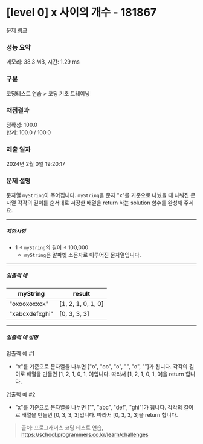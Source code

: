 # [level 0] x 사이의 개수 - 181867 

[문제 링크](https://school.programmers.co.kr/learn/courses/30/lessons/181867) 

### 성능 요약

메모리: 38.3 MB, 시간: 1.29 ms

### 구분

코딩테스트 연습 > 코딩 기초 트레이닝

### 채점결과

정확성: 100.0<br/>합계: 100.0 / 100.0

### 제출 일자

2024년 2월 0일 19:20:17

### 문제 설명

<p>문자열 <code>myString</code>이 주어집니다. <code>myString</code>을 문자 "x"를 기준으로 나눴을 때 나눠진 문자열 각각의 길이를 순서대로 저장한 배열을 return 하는 solution 함수를 완성해 주세요.</p>

<hr>

<h5>제한사항</h5>

<ul>
<li>1 ≤ <code>myString</code>의 길이 ≤ 100,000

<ul>
<li><code>myString</code>은 알파벳 소문자로 이루어진 문자열입니다.</li>
</ul></li>
</ul>

<hr>

<h5>입출력 예</h5>
<table class="table">
        <thead><tr>
<th>myString</th>
<th>result</th>
</tr>
</thead>
        <tbody><tr>
<td>"oxooxoxxox"</td>
<td>[1, 2, 1, 0, 1, 0]</td>
</tr>
<tr>
<td>"xabcxdefxghi"</td>
<td>[0, 3, 3, 3]</td>
</tr>
</tbody>
      </table>
<hr>

<h5>입출력 예 설명</h5>

<p>입출력 예 #1</p>

<ul>
<li>"x"를 기준으로 문자열을 나누면 ["o", "oo", "o", "", "o", ""]가 됩니다. 각각의 길이로 배열을 만들면 [1, 2, 1, 0, 1, 0]입니다. 따라서 [1, 2, 1, 0, 1, 0]을 return 합니다.</li>
</ul>

<p>입출력 예 #2</p>

<ul>
<li>"x"를 기준으로 문자열을 나누면 ["", "abc", "def", "ghi"]가 됩니다. 각각의 길이로 배열을 만들면 [0, 3, 3, 3]입니다. 따라서 [0, 3, 3, 3]을 return 합니다.</li>
</ul>


> 출처: 프로그래머스 코딩 테스트 연습, https://school.programmers.co.kr/learn/challenges